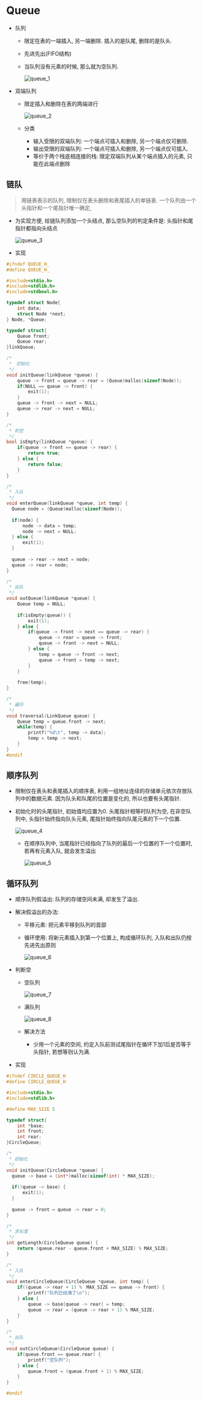 # Queue

* 队列

  * 限定在表的一端插入, 另一端删除. 插入的是队尾, 删除的是队头.

  * 先进先出(FIFO结构)

  * 当队列没有元素的时候, 那么就为空队列.

    ![queue_1](./queue_1.png)

* 双端队列

  * 限定插入和删除在表的两端进行

    ![queue_2](./queue_2.png)

  * 分类

    * 输入受限的双端队列: 一个端点可插入和删除, 另一个端点仅可删除.
    * 输出受限的双端队列: 一个端点可插入和删除, 另一个端点仅可插入.
    * 等价于两个栈底相连接的栈: 限定双端队列从某个端点插入的元素, 只能在此端点删除

## 链队

> 用链表表示的队列, 限制仅在表头删除和表尾插入的单链表. 一个队列由一个头指针和一个尾指针唯一确定,

* 为实现方便, 给链队列添加一个头结点, 那么空队列的判定条件是: 头指针和尾指针都指向头结点

  ![queue_3](./queue_3.png)

* 实现

```c
#ifndef QUEUE_H_
#define QUEUE_H_

#include<stdio.h>
#include<stdlib.h>
#include<stdbool.h>

typedef struct Node{
    int data;
  	struct Node *next;
} Node, *Queue;

typedef struct{
    Queue front;
  	Queue rear;
}linkQueue;

/*
 *　初始化
 */
void initQueue(linkQueue *queue) {
    queue -> front = queue -> rear = (Queue)malloc(sizeof(Node));
  	if(NULL == queue -> front) {
        exit(1);
    }
  	queue -> front -> next = NULL;
  	queue -> rear -> next = NULL;
}

/*
 * 判空
 */
bool isEmpty(linkQueue *queue) {
    if(queue -> front == queue -> rear) {
        return true;
    } else {
        return false;
    }
}

/*
 * 入队
 */
void enterQueue(linkQueue *queue, int temp) {
  Queue node = (Queue)malloc(sizeof(Node));
  
  if(node) {
      node -> data = temp;
      node -> next = NULL;
  } else {
      exit(1);
  }
  
  queue -> rear -> next = node;
  queue -> rear = node;
}

/*
 * 出队
 */
void outQueue(linkQueue *queue) {
  	Queue temp = NULL;
  	
    if(isEmpty(queue)) {
        exit(1);
    } else {
      	if(queue -> front -> next == queue -> rear) {
            queue -> rear = queue -> front;
          	queue -> front -> next = NULL;
        } else {
      		temp = queue -> front -> next;
        	queue -> front = temp -> next;
        }
    }
  	
  	free(temp);
}

/*
 * 遍历
 */
void traversal(LinkQueue queue) {
  	Queue temp = queue.front -> next;
    while(temp) {
        printf("%d\t", temp -> data);
      	temp = temp -> next;
    }
}
#endif
```



## 顺序队列

* 限制仅在表头和表尾插入的顺序表, 利用一组地址连续的存储单元依次存放队列中的数据元素. 因为队头和队尾的位置是变化的, 所以也要有头尾指针.

* 初始化时的头尾指针, 初始值均应置为0. 头尾指针相等时队列为空, 在非空队列中, 头指针始终指向队头元素, 尾指针始终指向队尾元素的下一个位置.

  ![queue_4](./queue_4.png)

  * 在顺序队列中, 当尾指针已经指向了队列的最后一个位置的下一个位置时, 若再有元素入队, 就会发生溢出

    ![queue_5](./queue_5.png)



## 循环队列

* 顺序队列假溢出: 队列的存储空间未满, 却发生了溢出.

* 解决假溢出的办法:

  * 平移元素: 把元素平移到队列的首部

  * 循环使用: 将新元素插入到第一个位置上, 构成循环队列, 入队和出队仍按先进先出原则

    ![queue_6]( ./queue_6.png)

* 判断空

  * 空队列

    ![queue_7](./queue_7.png)

  * 满队列

    ![queue_8](./queue_8.png)

  * 解决方法

    * 少用一个元素的空间, 约定入队前测试尾指针在循环下加1后是否等于头指针, 若想等则认为满.

* 实现

```c
#ifndef CIRCLE_QUEUE_H
#define CIRCLE_QUEUE_H

#include<stdio.h>
#include<stdlib.h>

#define MAX_SIZE 5

typedef struct{
    int *base;
  	int front;
  	int rear;
}CircleQueue;

/*
 * 初始化
 */
void initQueue(CircleQueue *queue) {
  queue -> base = (int*)malloc(sizeof(int) * MAX_SIZE);
  
  if(!queue -> base) {
      exit(1);
  } 
  
  queue -> front = queue -> rear = 0;
}

/*
 * 求长度
 */
int getLength(CircleQueue queue) {
    return (queue.rear - queue.front + MAX_SIZE) % MAX_SIZE;
}

/*
 * 入队
 */
void enterCircleQueue(CircleQueue *queue, int temp) {
    if((queue -> rear + 1) %　MAX_SIZE == queue -> front) {
        printf("队列已经满了\n");
    } else {
      	queue -> base[queue -> rear] = temp;
        queue -> rear = (queue -> rear + 1) % MAX_SIZE;
    }
}

/*
 * 出队
 */
void outCircleQueue(CircleQueue queue) {
    if(queue.front == queue.rear) {
        printf("空队列");
    } else {
        queue.front = (queue.front + 1) % MAX_SIZE;
    }
}

#endif
```

